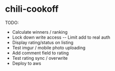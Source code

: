 chili-cookoff
=============

TODO:
  - Calculate winners / ranking
  - Lock down write access -- Limit add to real auth
  - Display rating/status on listing
  - Test imgur / mobile photo uploading
  - Add comment field to rating
  - Test rating sync / overwrite
  - Deploy to aws